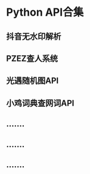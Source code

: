 
# Python API合集
## 抖音无水印解析
## PZEZ查人系统
## 光遇随机图API
## 小鸡词典查网词API
## .......
## .......
## .......



